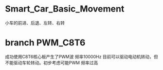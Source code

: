 # Smart_Car_Basic_Movement
小车的前进、后退、左转、右转

# branch PWM_C8T6
成功使用C8T6核心板产生了PWM波
频率10000Hz
目前可以驱动电动机转动，但不能驱动车轮转动。初步考虑可能PWM 频率过高
